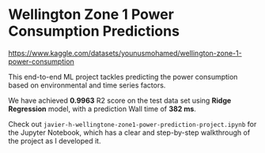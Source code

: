 # Wellington Zone 1 Power Consumption Predictions

https://www.kaggle.com/datasets/younusmohamed/wellington-zone-1-power-consumption

This end-to-end ML project tackles predicting the power consumption based on environmental and time series factors.

We have achieved **0.9963** R2 score on the test data set using **Ridge Regression** model, with a prediction Wall time of **382 ms**.

Check out `javier-h-wellingtone-zone1-power-prediction-project.ipynb` for the Jupyter Notebook, which has a clear and step-by-step walkthrough of the project as I developed it.